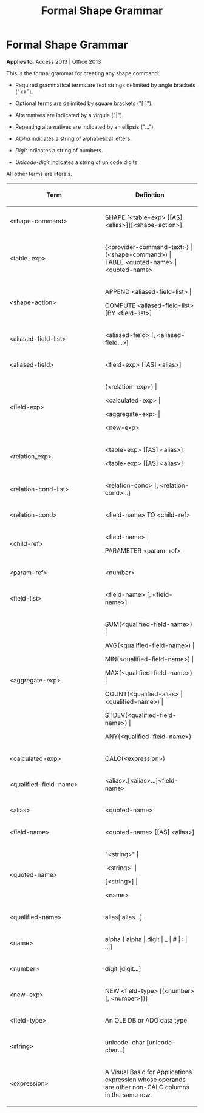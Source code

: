 ﻿---
title: Formal Shape Grammar
TOCTitle: Formal Shape Grammar
ms:assetid: a3220569-8804-3dc3-7f9f-b4f8cdab1316
ms:mtpsurl: https://msdn.microsoft.com/library/JJ249752(v=office.15)
ms:contentKeyID: 48546774
ms.date: 09/18/2015
mtps_version: v=office.15
---

# Formal Shape Grammar


**Applies to**: Access 2013 | Office 2013

This is the formal grammar for creating any shape command:

  - Required grammatical terms are text strings delimited by angle brackets ("\<\>").

  - Optional terms are delimited by square brackets ("\[ \]").

  - Alternatives are indicated by a virgule ("|").

  - Repeating alternatives are indicated by an ellipsis ("...").

  - *Alpha* indicates a string of alphabetical letters.

  - *Digit* indicates a string of numbers.

  - *Unicode-digit* indicates a string of unicode digits.

All other terms are literals.

<table>
<colgroup>
<col style="width: 50%" />
<col style="width: 50%" />
</colgroup>
<thead>
<tr class="header">
<th><p>Term</p></th>
<th><p>Definition</p></th>
</tr>
</thead>
<tbody>
<tr class="odd">
<td><p>&lt;shape-command&gt;</p></td>
<td><p>SHAPE [&lt;table-exp&gt; [[AS] &lt;alias&gt;]][&lt;shape-action&gt;]</p></td>
</tr>
<tr class="even">
<td><p>&lt;table-exp&gt;</p></td>
<td><p>{&lt;provider-command-text&gt;} |<br />
(&lt;shape-command&gt;) |<br />
TABLE &lt;quoted-name&gt; |<br />
&lt;quoted-name&gt;</p></td>
</tr>
<tr class="odd">
<td><p>&lt;shape-action&gt;</p></td>
<td><p>APPEND &lt;aliased-field-list&gt; |</p>
<p>COMPUTE &lt;aliased-field-list&gt; [BY &lt;field-list&gt;]</p></td>
</tr>
<tr class="even">
<td><p>&lt;aliased-field-list&gt;</p></td>
<td><p>&lt;aliased-field&gt; [, &lt;aliased-field...&gt;]</p></td>
</tr>
<tr class="odd">
<td><p>&lt;aliased-field&gt;</p></td>
<td><p>&lt;field-exp&gt; [[AS] &lt;alias&gt;]</p></td>
</tr>
<tr class="even">
<td><p>&lt;field-exp&gt;</p></td>
<td><p>(&lt;relation-exp&gt;) |</p>
<p>&lt;calculated-exp&gt; |</p>
<p>&lt;aggregate-exp&gt; |</p>
<p>&lt;new-exp&gt;</p></td>
</tr>
<tr class="odd">
<td><p>&lt;relation_exp&gt;</p></td>
<td><p>&lt;table-exp&gt; [[AS] &lt;alias&gt;]</p>
<p>&lt;table-exp&gt; [[AS] &lt;alias&gt;]</p></td>
</tr>
<tr class="even">
<td><p>&lt;relation-cond-list&gt;</p></td>
<td><p>&lt;relation-cond&gt; [, &lt;relation-cond&gt;...]</p></td>
</tr>
<tr class="odd">
<td><p>&lt;relation-cond&gt;</p></td>
<td><p>&lt;field-name&gt; TO &lt;child-ref&gt;</p></td>
</tr>
<tr class="even">
<td><p>&lt;child-ref&gt;</p></td>
<td><p>&lt;field-name&gt; |</p>
<p>PARAMETER &lt;param-ref&gt;</p></td>
</tr>
<tr class="odd">
<td><p>&lt;param-ref&gt;</p></td>
<td><p>&lt;number&gt;</p></td>
</tr>
<tr class="even">
<td><p>&lt;field-list&gt;</p></td>
<td><p>&lt;field-name&gt; [, &lt;field-name&gt;]</p></td>
</tr>
<tr class="odd">
<td><p>&lt;aggregate-exp&gt;</p></td>
<td><p>SUM(&lt;qualified-field-name&gt;) |</p>
<p>AVG(&lt;qualified-field-name&gt;) |</p>
<p>MIN(&lt;qualified-field-name&gt;) |</p>
<p>MAX(&lt;qualified-field-name&gt;) |</p>
<p>COUNT(&lt;qualified-alias&gt; | &lt;qualified-name&gt;) |</p>
<p>STDEV(&lt;qualified-field-name&gt;) |</p>
<p>ANY(&lt;qualified-field-name&gt;)</p></td>
</tr>
<tr class="even">
<td><p>&lt;calculated-exp&gt;</p></td>
<td><p>CALC(&lt;expression&gt;)</p></td>
</tr>
<tr class="odd">
<td><p>&lt;qualified-field-name&gt;</p></td>
<td><p>&lt;alias&gt;.[&lt;alias&gt;...]&lt;field-name&gt;</p></td>
</tr>
<tr class="even">
<td><p>&lt;alias&gt;</p></td>
<td><p>&lt;quoted-name&gt;</p></td>
</tr>
<tr class="odd">
<td><p>&lt;field-name&gt;</p></td>
<td><p>&lt;quoted-name&gt; [[AS] &lt;alias&gt;]</p></td>
</tr>
<tr class="even">
<td><p>&lt;quoted-name&gt;</p></td>
<td><p>&quot;&lt;string&gt;&quot; |</p>
<p>'&lt;string&gt;' |</p>
<p>[&lt;string&gt;] |</p>
<p>&lt;name&gt;</p></td>
</tr>
<tr class="odd">
<td><p>&lt;qualified-name&gt;</p></td>
<td><p>alias[.alias...]</p></td>
</tr>
<tr class="even">
<td><p>&lt;name&gt;</p></td>
<td><p>alpha [ alpha | digit | _ | # | : | ...]</p></td>
</tr>
<tr class="odd">
<td><p>&lt;number&gt;</p></td>
<td><p>digit [digit...]</p></td>
</tr>
<tr class="even">
<td><p>&lt;new-exp&gt;</p></td>
<td><p>NEW &lt;field-type&gt; [(&lt;number&gt; [, &lt;number&gt;])]</p></td>
</tr>
<tr class="odd">
<td><p>&lt;field-type&gt;</p></td>
<td><p>An OLE DB or ADO data type.</p></td>
</tr>
<tr class="even">
<td><p>&lt;string&gt;</p></td>
<td><p>unicode-char [unicode-char...]</p></td>
</tr>
<tr class="odd">
<td><p>&lt;expression&gt;</p></td>
<td><p>A Visual Basic for Applications expression whose operands are other non-CALC columns in the same row.</p></td>
</tr>
</tbody>
</table>

